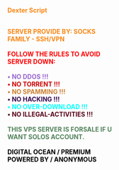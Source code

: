 <b><font color="#F88716">Dexter Script<br></font></b>
<br><div style="text-align:left;">
<b><font color="#F88716">SERVER PROVIDE BY: SOCKS<br></font></b>
<b><font color="#F88716">FAMILY - SSH/VPN<br></font></b><br>
<b><font color="#FF0000">FOLLOW THE RULES TO AVOID<br></font></b>
<b><font color="#FF0000">SERVER DOWN:<br></font></b><br>
<b><font color="#9966CC">• NO DDOS !!! <br></font>
<b><font color="#CC0000">• NO TORRENT !!! <br></font>
<b><font color="#CD7F32">• NO SPAMMING !!! <br></font>
<b><font color="#36094F">• NO HACKING !!! <br></font>
<b><font color="#00FFFF">• NO OVER-DOWNLOAD !!! <br></font>
<b><font color="#560319">• NO ILLEGAL-ACTIVITIES !!! <br></font>
<br>
<b><font color="#51825A">THIS VPS SERVER IS FORSALE IF U<br></font></b>
<b><font color="#51825A">WANT SOLOS ACCOUNT.<br></font></b><br>
<b><font color="#000000">DIGITAL OCEAN / PREMIUM<br></font></b>
<b><font color="#000000">POWERED BY / ANONYMOUS</font></b>
